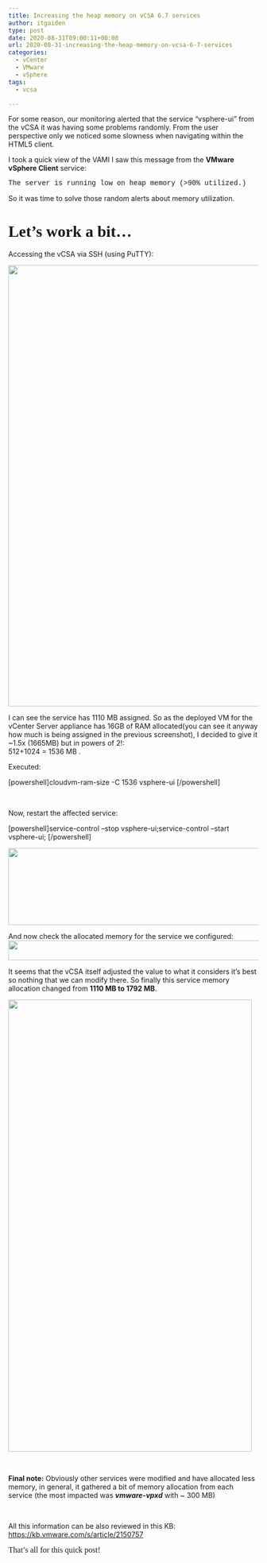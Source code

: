 ```yaml
---
title: Increasing the heap memory on vCSA 6.7 services
author: itgaiden
type: post
date: 2020-08-31T09:00:11+00:00
url: 2020-08-31-increasing-the-heap-memory-on-vcsa-6-7-services
categories:
  - vCenter
  - VMware
  - vSphere
tags:
  - vcsa

---
```

<span >For some reason, our monitoring alerted that the service “vsphere-ui” from the vCSA it was having some problems randomly. From the user perspective only we noticed some slowness when navigating within the HTML5 client.</span>

<span >I took a quick view of the VAMI I saw this message from the <strong>VMware vSphere Client</strong> service:</span>

<span style="font-family: courier new, courier;">The server is running low on heap memory (>90% utilized.)</span>

<span >So it was time to solve those random alerts about memory utilization.</span>

# 

# <span style="font-family: Nunito;  font-size: 32px;">Let&#8217;s work a bit&#8230;</span>

<span >Accessing the vCSA via SSH (using PuTTY):</span>

<img loading="lazy" class="alignnone wp-image-1818 " src="/wp-content/uploads/2020/08/2020-08-21-11_52_42-Remote-Desktop-Manager-AMZ.png" alt="" width="620" height="888" srcset="/wp-content/uploads/2020/08/2020-08-21-11_52_42-Remote-Desktop-Manager-AMZ.png 825w, /wp-content/uploads/2020/08/2020-08-21-11_52_42-Remote-Desktop-Manager-AMZ-209x300.png 209w, /wp-content/uploads/2020/08/2020-08-21-11_52_42-Remote-Desktop-Manager-AMZ-715x1024.png 715w, /wp-content/uploads/2020/08/2020-08-21-11_52_42-Remote-Desktop-Manager-AMZ-768x1100.png 768w" sizes="(max-width: 620px) 100vw, 620px" /> 

<span >I can see the service has 1110 MB assigned. So as the deployed VM for the vCenter Server appliance has 16GB of RAM allocated(you can see it anyway how much is being assigned in the previous screenshot), </span><span >I decided to give it ~1.5x (1665MB) but in powers of 2!:<br /> </span><span >512+1024 = 1536 MB . </span>

<span >Executed:</span>

[powershell]cloudvm-ram-size -C 1536 vsphere-ui [/powershell]

&nbsp;

<span >Now, restart the affected service:</span>

[powershell]service-control &#8211;stop vsphere-ui;service-control &#8211;start vsphere-ui; [/powershell]

<img loading="lazy" class="alignnone wp-image-1819 size-full" src="/wp-content/uploads/2020/08/2_restart_service.png" alt="" width="1122" height="155" srcset="/wp-content/uploads/2020/08/2_restart_service.png 1122w, /wp-content/uploads/2020/08/2_restart_service-300x41.png 300w, /wp-content/uploads/2020/08/2_restart_service-1024x141.png 1024w, /wp-content/uploads/2020/08/2_restart_service-768x106.png 768w" sizes="(max-width: 1122px) 100vw, 1122px" /> 

<span >And now check the allocated memory for the service we configured:</span><span ><img loading="lazy" class="alignnone wp-image-1820" src="/wp-content/uploads/2020/08/3_vsphereui.png" alt="" width="625" height="40" srcset="/wp-content/uploads/2020/08/3_vsphereui.png 728w, /wp-content/uploads/2020/08/3_vsphereui-300x19.png 300w" sizes="(max-width: 625px) 100vw, 625px" /></span>

<span >It seems that the vCSA itself adjusted the value to what it considers it’s best so nothing that we can modify there. So finally this service memory allocation changed from <strong>1110 MB to 1792 MB</strong>.</span>

<span style="font-family: Nunito;"><img loading="lazy" class="alignnone wp-image-1821 " src="/wp-content/uploads/2020/08/4_service-allocation-after-config.png" alt="" width="490" height="910" srcset="/wp-content/uploads/2020/08/4_service-allocation-after-config.png 510w, /wp-content/uploads/2020/08/4_service-allocation-after-config-162x300.png 162w" sizes="(max-width: 490px) 100vw, 490px" /></span>

&nbsp;

<span ><strong>Final note:</strong> Obviously other services were modified and have allocated less memory, in general, it gathered a bit of memory allocation from each service (the most impacted was <em><strong>vmware-vpxd</strong></em> with ~ 300 MB)</span>

&nbsp;

<span >All this information can be also reviewed in this KB: <a href="https://kb.vmware.com/s/article/2150757">https://kb.vmware.com/s/article/2150757</a></span>

<span style="font-size: 16px; font-family: Nunito;">That&#8217;s all for this quick post!</span>

&nbsp;